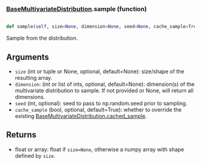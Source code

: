 ### [BaseMultivariateDistribution](BaseMultivariateDistribution.md).sample (function)


```py

def sample(self, size=None, dimension=None, seed=None, cache_sample=True)

```



Sample from the distribution.

Arguments
-----------
* `size` (int or tuple or None, optional, default=None): size/shape of the
    resulting array.
* `dimension`: (int or list of ints, optional, default=None): dimension(s)
    of the multivariate distribution to sample.  If not provided or
    None, will return all dimensions.
* `seed` (int, optional): seed to pass to np.random.seed
    prior to sampling.
* `cache_sample` (bool, optional, default=True): whether to override the
    existing [BaseMultivariateDistribution.cached_sample](BaseMultivariateDistribution.cached_sample.md).

Returns
---------
* float or array: float if `size=None`, otherwise a numpy array with
    shape defined by `size`.

